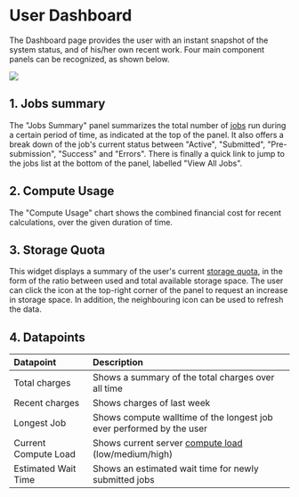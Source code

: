 # User Dashboard

The Dashboard page provides the user with an instant snapshot of the system status, and of his/her own recent work. Four main component panels can be recognized, as shown below.

<img src="/images/user-dashboard.png" > 


## 1. Jobs summary

The "Jobs Summary" panel summarizes the total number of [jobs](../../jobs/overview.md) run during a certain period of time, as indicated at the top of the panel. It also offers a break down of the job's current status between "Active", "Submitted", "Pre-submission", "Success" and "Errors". There is finally a quick link to jump to the jobs list at the bottom of the panel, labelled "View All Jobs".


## 2. Compute Usage

The "Compute Usage" chart shows the combined financial cost for recent calculations, over the given duration of time.

## 3. Storage Quota

This widget displays a summary of the user's current [storage quota](../../accounts/quota.md), in the form of the ratio between used and total available storage space. The user can click the <i class="zmdi zmdi-plus-circle-o zmdi-hc-border"></i> icon at the top-right corner of the panel to request an increase in storage space. In addition, the neighbouring <i class="zmdi zmdi-refresh-sync zmdi-hc-border"></i> icon can be used to refresh the data.


## 4. Datapoints

| Datapoint             | Description
| :-------------        |:-------------
| Total charges     | Shows a summary of the total charges over all time
| Recent charges     | Shows charges of last week
| Longest Job           | Shows compute walltime of the longest job ever performed by the user
| Current Compute Load   | Shows current server [compute load](../left-sidebar.md#items) (low/medium/high)
| Estimated Wait Time   | Shows an estimated wait time for newly submitted jobs
